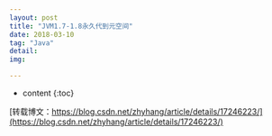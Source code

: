 ```yaml
---
layout: post
title: "JVM1.7-1.8永久代到元空间"
date: 2018-03-10
tag: "Java"
detail: 
img: 

---
```


* content
{:toc}

[转载博文：https://blog.csdn.net/zhyhang/article/details/17246223/](https://blog.csdn.net/zhyhang/article/details/17246223/)





